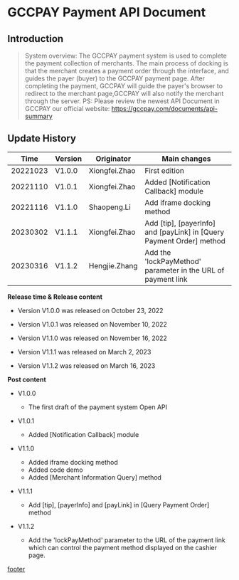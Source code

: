 # GCCPAY Payment API Document

## Introduction

> System overview: The GCCPAY payment system is used to complete the payment collection of merchants. The main process of docking is that the merchant creates a payment order through the interface, and guides the payer (buyer) to the GCCPAY payment page. After completing the payment, GCCPAY will guide the payer's browser to redirect to the merchant page,GCCPAY will also notify the merchant through the server.
PS: Please review the newest API Document in GCCPAY our official website: https://gccpay.com/documents/api-summary

## Update History

| Time     | Version | Originator    | Main changes                                                 |
| -------- | ------- | ------------- | ------------------------------------------------------------ |
| 20221023 | V1.0.0  | Xiongfei.Zhao | First edition                                                |
| 20221110 | V1.0.1  | Xiongfei.Zhao | Added [Notification Callback] module                         |
| 20221116 | V1.1.0  | Shaopeng.Li   | Add iframe docking method                                    |
| 20230302 | V1.1.1  | Xiongfei.Zhao | Add [tip], [payerInfo] and [payLink] in [Query Payment Order] method |
| 20230316 | V1.1.2  | Hengjie.Zhang | Add the 'lockPayMethod' parameter in the URL of payment link |

**Release time & Release content**

- Version V1.0.0 was released on October 23, 2022

- Version V1.0.1 was released on November 10, 2022

- Version V1.1.0 was released on November 16, 2022

- Version V1.1.1 was released on March 2, 2023

- Version V1.1.2 was released on March 16, 2023

**Post content**
- V1.0.0
  - The first draft of the payment system Open API
      
- V1.0.1
  - Added [Notification Callback] module

* V1.1.0
  - Added iframe docking method
  - Added code demo
  - Added [Merchant Information Query] method
  

* V1.1.1
  - Add [tip], [payerInfo] and [payLink] in [Query Payment Order] method
    

* V1.1.2
  - Add the 'lockPayMethod' parameter to the URL of the payment link which can control the payment method displayed on the cashier page.


[footer](../../_common/en/_footer.md ':include')